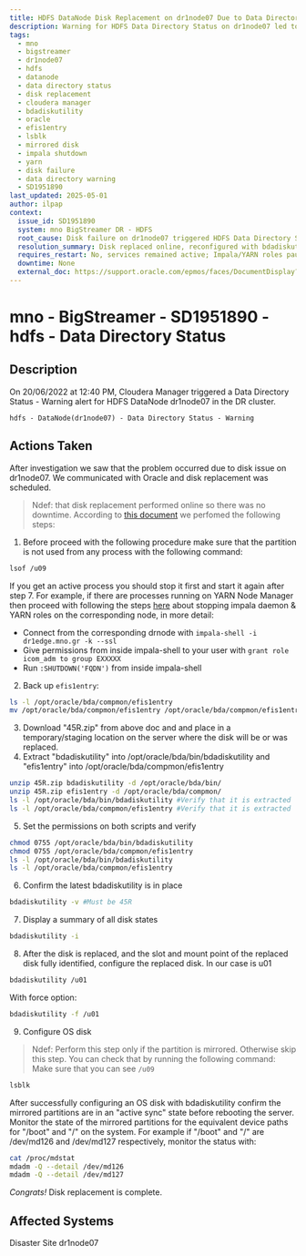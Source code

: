 ```yaml
---
title: HDFS DataNode Disk Replacement on dr1node07 Due to Data Directory Warning
description: Warning for HDFS Data Directory Status on dr1node07 led to Oracle-coordinated online disk replacement and reconfiguration using bdadiskutility. Services remained uninterrupted.
tags:
  - mno
  - bigstreamer
  - dr1node07
  - hdfs
  - datanode
  - data directory status
  - disk replacement
  - cloudera manager
  - bdadiskutility
  - oracle
  - efis1entry
  - lsblk
  - mirrored disk
  - impala shutdown
  - yarn
  - disk failure
  - data directory warning
  - SD1951890
last_updated: 2025-05-01
author: ilpap
context:
  issue_id: SD1951890
  system: mno BigStreamer DR - HDFS
  root_cause: Disk failure on dr1node07 triggered HDFS Data Directory Status warning; Oracle scheduled disk replacement
  resolution_summary: Disk replaced online, reconfigured with bdadiskutility using Oracle’s documented procedure
  requires_restart: No, services remained active; Impala/YARN roles paused only if active
  downtime: None
  external_doc: https://support.oracle.com/epmos/faces/DocumentDisplay?id=2642582.1
---
```

# mno - BigStreamer - SD1951890 - hdfs - Data Directory Status
## Description
On 20/06/2022 at 12:40 PM, Cloudera Manager triggered a Data Directory Status - Warning alert for HDFS DataNode dr1node07 in the DR cluster.
```
hdfs - DataNode(dr1node07) - Data Directory Status - Warning
```
## Actions Taken
After investigation we saw that the problem occurred due to disk issue on dr1node07.
We communicated with Oracle and disk replacement was scheduled.
> Ndef: that disk replacement performed online so there was no downtime.
According to [this document](https://support.oracle.com/epmos/faces/DocumentDisplay?_afrLoop=134521948780510&parent=EXTERNAL_SEARCH&sourceId=REFERENCE&id=2642582.1&_afrvwxowMode=0&_adf.ctrl-state=150blaep6z_4) we perfomed the following steps:
1. Before proceed with the following procedure make sure that the partition is not used from any process with the following command:
```bash
lsof /u09
```
If you get an active process you should stop it first and start it again after step 7.
For example, if there are processes running on YARN Node Manager then proceed with following the steps [here](https://metis.ghi.com/obss/oss/sysadmin-group/mno/cloudera-cluster/-/issues/208) about stopping impala daemon & YARN roles on the corresponding node, in more detail:
- Connect from the corresponding drnode with `impala-shell -i dr1edge.mno.gr -k --ssl`
- Give permissions from inside impala-shell to your user with `grant role icom_adm to group EXXXXX`
- Run `:SHUTDOWN('FQDN')` from inside impala-shell
2. Back up `efis1entry`:
```bash
ls -l /opt/oracle/bda/compmon/efis1entry
mv /opt/oracle/bda/compmon/efis1entry /opt/oracle/bda/compmon/efis1entry.BAK_`date +%d%b%Y%H%M%S`
```
3. Download "45R.zip" from above doc and and place in a temporary/staging location on the server where the disk will be or was replaced.
4. Extract "bdadiskutility" into /opt/oracle/bda/bin/bdadiskutility and "efis1entry" into /opt/oracle/bda/compmon/efis1entry
```bash
unzip 45R.zip bdadiskutility -d /opt/oracle/bda/bin/
unzip 45R.zip efis1entry -d /opt/oracle/bda/compmon/
ls -l /opt/oracle/bda/bin/bdadiskutility #Verify that it is extracted
ls -l /opt/oracle/bda/compmon/efis1entry #Verify that it is extracted
```
5. Set the permissions on both scripts and verify
```bash
chmod 0755 /opt/oracle/bda/bin/bdadiskutility
chmod 0755 /opt/oracle/bda/compmon/efis1entry
ls -l /opt/oracle/bda/bin/bdadiskutility 
ls -l /opt/oracle/bda/compmon/efis1entry 
```
6. Confirm the latest bdadiskutility is in place
```bash
bdadiskutility -v #Must be 45R
```
7. Display a summary of all disk states
```bash
bdadiskutility -i
```
8. After the disk is replaced, and the slot and mount point of the replaced disk fully identified, configure the replaced disk. In our case is u01
```bash
bdadiskutility /u01
```
With force option:
```bash
bdadiskutility -f /u01
```
9. Configure OS disk
> Ndef: Perform this step only if the partition is mirrored. Otherwise skip this step. You can check that by running the following command:
Make sure that you can see `/u09`
```bash
lsblk
```
After successfully configuring an OS disk with bdadiskutility confirm the  mirrored partitions are in an "active sync" state before rebooting the server.
Monitor the state of the  mirrored partitions for the equivalent device paths for "/boot" and "/" on the system.
For example if "/boot" and "/" are /dev/md126 and /dev/md127 respectively, monitor the status with:
```bash
cat /proc/mdstat
mdadm -Q --detail /dev/md126
mdadm -Q --detail /dev/md127
```
*Congrats!* Disk replacement is complete.
## Affected Systems
Disaster Site  dr1node07
